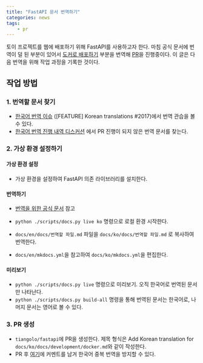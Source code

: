 ```yaml
---
title: "FastAPI 문서 번역하기"
categories: news
tags:
    - pr
---
```


토이 프로젝트를 웹에 배포하기 위해 FastAPI를 사용하고자 한다. 마침 공식 문서에
번역이 덜 된 부분이 있어서 [도커로 배포하기](https://fastapi.tiangolo.com/ko/deployment/docker/) 
부분을 번역해 [PR](https://github.com/tiangolo/fastapi/pull/5657)을 진행중이다.
이 글은 다음 번역을 위해 작업 과정을 기록한 것이다.


## 작업 방법

### 1. 번역할 문서 찾기
- [한국어 번역 이슈](https://github.com/tiangolo/fastapi/issues/2017) ([FEATURE] 
  Korean translations #2017)에서 번역 관습을 볼 수 있다.
- [한국어 번역 진행 내역 디스커션](https://github.com/tiangolo/fastapi/discussions/3167)
  에서 PR 진행이 되지 않은 번역 문서를 찾는다.

### 2. 가상 환경 설정하기

#### 가상 환경 설정
- 가상 환경을 설정하여 FastAPI 의존 라이브러리를 설치한다.

#### 번역하기
- [번역을 위한 공식 문서](https://fastapi.tiangolo.com/contributing/#translations) 참고

- `python ./scripts/docs.py live ko` 명령으로 로컬 환경 시작한다.
- `docs/en/docs/번역할 파일.md` 파일을 `docs/ko/docs/번역할 파일.md` 로 복사하여 번역한다.
- `docs/en/mkdocs.yml`을 참고하여 `docs/ko/mkdocs.yml`을 편집한다.

#### 미리보기
- `python ./scripts/docs.py live` 명령으로 미리보기. 오직 한국어로 번역된 문서만 나타난다. 
- `python ./scripts/docs.py build-all` 명령을 통해 번역된 문서는 한국어로, 나머지 문서는 영어로 볼 수 
  있다.


### 3. PR 생성
- `tiangolo/fastapi`에 PR을 생성한다. 제목 형식은 Add Korean translation for 
  `docs/ko/docs/development/docker.md`와 같이 작성한다.
- PR 후 [여기](https://github.com/tiangolo/fastapi/discussions/3167#discussioncomment-3335089)에 커멘트를 남겨 
  한국어 중복 번역을 방지할 수 있다.

  
